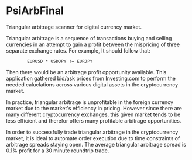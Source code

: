 # PsiArbFinal
Triangular arbitrage scanner for digital currency market.

Triangular arbitrage is a sequence of transactions buying and selling
currencies in an attempt to gain a profit between the mispricing of
three separate exchange rates. For example, It should follow that: 

            EURUSD * USDJPY != EURJPY 
           
Then there would be an arbitrage profit opportunity available. This
application gathered bid/ask prices from Investing.com to perform
the needed caluclations across various digital assets in the cryptocurrency
market.

In practice, triangular arbitrage is unprofitable in the foreign currency market
due to the market's efficiency in pricing. However since there are many different
cryptocurrency exchanges, this given market tends to be less efficient and therefor
offers many profitable arbitrage opportunities.

In order to successfully trade
triangular arbitrage in the cryptocurrency market, it is ideal to automate
order execution due to time constraints of arbitrage spreads staying open.
The average triangular arbitrage spread is 0.1% profit for a 30 minute roundtrip trade.


